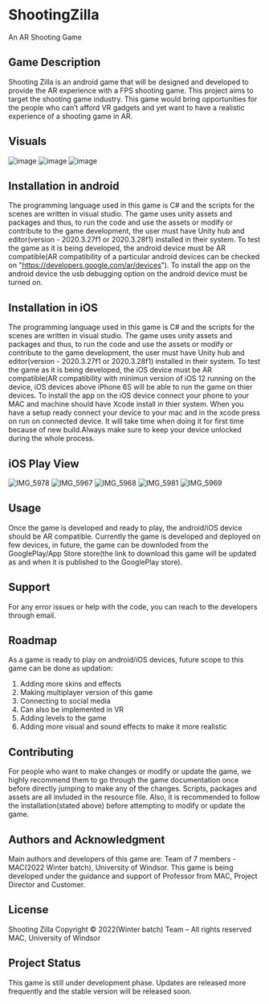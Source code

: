 # ShootingZilla
An AR Shooting Game


## Game Description
Shooting Zilla is an android game that will be designed and developed to provide the 
AR experience with a FPS shooting game. This project aims to target the shooting 
game industry. This game would bring opportunities for the people who can’t afford 
VR gadgets and yet want to have a realistic experience of a shooting game in AR.


## Visuals
![image](https://user-images.githubusercontent.com/99232551/159185138-7a518367-95ee-4100-b215-ebb43fa6ee94.png)
![image](https://user-images.githubusercontent.com/99232551/159185169-08de1daf-c19c-4641-ab50-529be84c8e48.png)
![image](https://user-images.githubusercontent.com/99232551/159185190-a30b709b-7a09-49ec-933a-adf6b00abd47.png)



## Installation in android
The programming language used in this game is C# and the scripts for the scenes are written in visual studio.
The game uses unity assets and packages and thus, to run the code and use the assets or modify or 
contribute to the game development, the user must have Unity hub and editor(version - 2020.3.27f1 or 2020.3.28f1)
installed in their system. To test the game as it is being developed, the android device must be AR compatible(AR
compatibility of a particular android devices can be checked on "https://developers.google.com/ar/devices"). To install
the app on the android device the usb debugging option on the android device must be turned on.

## Installation in iOS
The programming language used in this game is C# and the scripts for the scenes are written in visual studio.
The game uses unity assets and packages and thus, to run the code and use the assets or modify or 
contribute to the game development, the user must have Unity hub and editor(version - 2020.3.27f1 or 2020.3.28f1)
installed in their system. To test the game as it is being developed, the iOS device must be AR compatible(AR
compatibility with minimun version of iOS 12 running on the device, iOS devices above iPhone 6S will be able to run the game on thier devices. To install
the app on the iOS device connect your phone to your MAC and machine should have Xcode install in thier system. When you have a setup ready connect your device to your mac and in the xcode press on run on connected device. It will take time when doing it for first time because of new build.Always make sure to keep your device unlocked during the whole process.

## iOS Play View
![IMG_5978](https://user-images.githubusercontent.com/46971232/162797797-19ec8e13-4353-47be-82c6-8dfc37cff392.jpg)
![IMG_5967](https://user-images.githubusercontent.com/46971232/162798043-82823da3-069f-4af1-8149-f6f9d50a67cc.jpg)
![IMG_5968](https://user-images.githubusercontent.com/46971232/162798151-732197c7-2717-4b7a-b0f5-c6374af07425.PNG)
![IMG_5981](https://user-images.githubusercontent.com/46971232/162798254-7521edf3-02cd-427d-8716-61e109597ded.PNG)
![IMG_5969](https://user-images.githubusercontent.com/46971232/162798376-9d232416-4a1f-4bf0-8a46-7942c669cb3e.PNG)





## Usage
Once the game is developed and ready to play, the android/iOS device should be AR compatible.
Currently the game is developed and deployed on few devices, in future, the game can be downloded from the GooglePlay/App Store
store(the link to download this game will be updated as and when it is published to the GooglePlay store).


## Support
For any error issues or help with the code, you can reach to the developers through email.


## Roadmap
As a game is ready to play on android/iOS devices, future scope to this game can be done as updation:

1. Adding more skins and effects
2. Making multiplayer version of this game
3. Connecting to social media
4. Can also be implemented in VR
5. Adding levels to the game
6. Adding more visual and sound effects to make it more realistic


## Contributing
For people who want to make changes or modify or update the game, we highly recommend them to go through the
game documentation once before directly jumping to make any of the changes. Scripts, packages and assets are 
all invluded in the resource file. Also, it is recommended to follow the installation(stated above) before attempting
to modify or update the game.


## Authors and Acknowledgment
Main authors and developers of this game are:
Team of 7 members - MAC(2022 Winter batch), University of Windsor.
This game is being developed under the guidance and support of Professor from MAC, Project Director and Customer.


## License
Shooting Zilla
Copyright © 2022(Winter batch) Team – All rights reserved
MAC, University of Windsor


## Project Status
This game is still under development phase. Updates are released more frequently and the stable version will be released soon.
